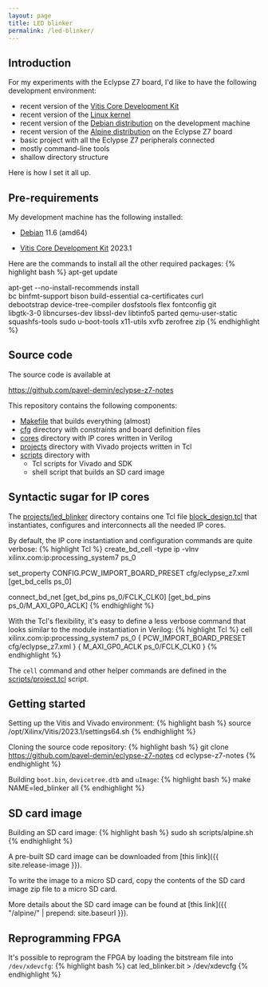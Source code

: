 ```yaml
---
layout: page
title: LED blinker
permalink: /led-blinker/
---
```


Introduction
-----

For my experiments with the Eclypse Z7 board, I'd like to have the following development environment:

 - recent version of the [Vitis Core Development Kit](https://www.xilinx.com/products/design-tools/vitis.html)
 - recent version of the [Linux kernel](https://www.kernel.org)
 - recent version of the [Debian distribution](https://www.debian.org/releases/bullseye) on the development machine
 - recent version of the [Alpine distribution](https://alpinelinux.org) on the Eclypse Z7 board
 - basic project with all the Eclypse Z7 peripherals connected
 - mostly command-line tools
 - shallow directory structure

Here is how I set it all up.

Pre-requirements
-----

My development machine has the following installed:

 - [Debian](https://www.debian.org/releases/bullseye) 11.6 (amd64)

 - [Vitis Core Development Kit](https://www.xilinx.com/products/design-tools/vitis.html) 2023.1

Here are the commands to install all the other required packages:
{% highlight bash %}
apt-get update

apt-get --no-install-recommends install \
  bc binfmt-support bison build-essential ca-certificates curl \
  debootstrap device-tree-compiler dosfstools flex fontconfig git \
  libgtk-3-0 libncurses-dev libssl-dev libtinfo5 parted qemu-user-static \
  squashfs-tools sudo u-boot-tools x11-utils xvfb zerofree zip
{% endhighlight %}

Source code
-----

The source code is available at

<https://github.com/pavel-demin/eclypse-z7-notes>

This repository contains the following components:

 - [Makefile](https://github.com/pavel-demin/eclypse-z7-notes/blob/master/Makefile) that builds everything (almost)
 - [cfg](https://github.com/pavel-demin/eclypse-z7-notes/tree/master/cfg) directory with constraints and board definition files
 - [cores](https://github.com/pavel-demin/eclypse-z7-notes/tree/master/cores) directory with IP cores written in Verilog
 - [projects](https://github.com/pavel-demin/eclypse-z7-notes/tree/master/projects) directory with Vivado projects written in Tcl
 - [scripts](https://github.com/pavel-demin/eclypse-z7-notes/tree/master/scripts) directory with
   - Tcl scripts for Vivado and SDK
   - shell script that builds an SD card image

Syntactic sugar for IP cores
-----

The [projects/led_blinker](https://github.com/pavel-demin/eclypse-z7-notes/tree/master/projects/led_blinker) directory contains one Tcl file [block_design.tcl](https://github.com/pavel-demin/eclypse-z7-notes/blob/master/projects/led_blinker/block_design.tcl) that instantiates, configures and interconnects all the needed IP cores.

By default, the IP core instantiation and configuration commands are quite verbose:
{% highlight Tcl %}
create_bd_cell -type ip -vlnv xilinx.com:ip:processing_system7 ps_0

set_property CONFIG.PCW_IMPORT_BOARD_PRESET cfg/eclypse_z7.xml [get_bd_cells ps_0]

connect_bd_net [get_bd_pins ps_0/FCLK_CLK0] [get_bd_pins ps_0/M_AXI_GP0_ACLK]
{% endhighlight %}

With the Tcl's flexibility, it's easy to define a less verbose command that looks similar to the module instantiation in Verilog:
{% highlight Tcl %}
cell xilinx.com:ip:processing_system7 ps_0 {
  PCW_IMPORT_BOARD_PRESET cfg/eclypse_z7.xml
} {
  M_AXI_GP0_ACLK ps_0/FCLK_CLK0
}
{% endhighlight %}

The `cell` command and other helper commands are defined in the [scripts/project.tcl](https://github.com/pavel-demin/eclypse-z7-notes/blob/master/scripts/project.tcl) script.

Getting started
-----

Setting up the Vitis and Vivado environment:
{% highlight bash %}
source /opt/Xilinx/Vitis/2023.1/settings64.sh
{% endhighlight %}

Cloning the source code repository:
{% highlight bash %}
git clone https://github.com/pavel-demin/eclypse-z7-notes
cd eclypse-z7-notes
{% endhighlight %}

Building `boot.bin`, `devicetree.dtb` and `uImage`:
{% highlight bash %}
make NAME=led_blinker all
{% endhighlight %}

SD card image
-----

Building an SD card image:
{% highlight bash %}
sudo sh scripts/alpine.sh
{% endhighlight %}

A pre-built SD card image can be downloaded from [this link]({{ site.release-image }}).

To write the image to a micro SD card, copy the contents of the SD card image zip file to a micro SD card.

More details about the SD card image can be found at [this link]({{ "/alpine/" | prepend: site.baseurl }}).

Reprogramming FPGA
-----

It's possible to reprogram the FPGA by loading the bitstream file into `/dev/xdevcfg`:
{% highlight bash %}
cat led_blinker.bit > /dev/xdevcfg
{% endhighlight %}
